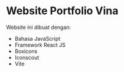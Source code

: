 # Website Portfolio Vina

Website ini dibuat dengan:

- Bahasa JavaScript
- Framework React JS
- Boxicons
- Iconscout
- Vite
